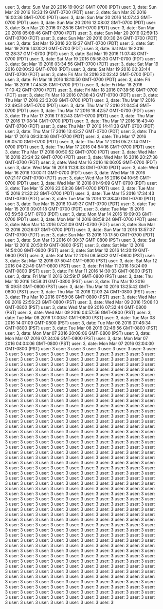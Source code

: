 user: 3, date: Sun Mar 20 2016 19:00:21 GMT-0700 (PDT)
user: 3, date: Sun Mar 20 2016 18:33:19 GMT-0700 (PDT)
user: 3, date: Sun Mar 20 2016 16:00:36 GMT-0700 (PDT)
user: 3, date: Sun Mar 20 2016 14:07:43 GMT-0700 (PDT)
user: 3, date: Sun Mar 20 2016 12:08:02 GMT-0700 (PDT)
user: 3, date: Sun Mar 20 2016 07:28:16 GMT-0700 (PDT)
user: 3, date: Sun Mar 20 2016 05:08:46 GMT-0700 (PDT)
user: 3, date: Sun Mar 20 2016 02:59:13 GMT-0700 (PDT)
user: 3, date: Sun Mar 20 2016 00:36:24 GMT-0700 (PDT)
user: 3, date: Sat Mar 19 2016 20:19:27 GMT-0700 (PDT)
user: 3, date: Sat Mar 19 2016 14:00:21 GMT-0700 (PDT)
user: 3, date: Sat Mar 19 2016 12:28:37 GMT-0700 (PDT)
user: 3, date: Sat Mar 19 2016 11:07:48 GMT-0700 (PDT)
user: 3, date: Sat Mar 19 2016 05:58:30 GMT-0700 (PDT)
user: 3, date: Sat Mar 19 2016 03:34:56 GMT-0700 (PDT)
user: 3, date: Sat Mar 19 2016 02:00:23 GMT-0700 (PDT)
user: 3, date: Sat Mar 19 2016 00:33:44 GMT-0700 (PDT)
user: 3, date: Fri Mar 18 2016 20:02:42 GMT-0700 (PDT)
user: 3, date: Fri Mar 18 2016 18:10:50 GMT-0700 (PDT)
user: 3, date: Fri Mar 18 2016 17:45:35 GMT-0700 (PDT)
user: 3, date: Fri Mar 18 2016 11:10:42 GMT-0700 (PDT)
user: 3, date: Fri Mar 18 2016 07:38:58 GMT-0700 (PDT)
user: 3, date: Fri Mar 18 2016 07:36:43 GMT-0700 (PDT)
user: 3, date: Thu Mar 17 2016 23:33:09 GMT-0700 (PDT)
user: 3, date: Thu Mar 17 2016 22:49:51 GMT-0700 (PDT)
user: 3, date: Thu Mar 17 2016 21:04:54 GMT-0700 (PDT)
user: 3, date: Thu Mar 17 2016 18:42:57 GMT-0700 (PDT)
user: 3, date: Thu Mar 17 2016 17:52:43 GMT-0700 (PDT)
user: 3, date: Thu Mar 17 2016 17:08:14 GMT-0700 (PDT)
user: 3, date: Thu Mar 17 2016 16:43:40 GMT-0700 (PDT)
user: 3, date: Thu Mar 17 2016 14:41:38 GMT-0700 (PDT)
user: 3, date: Thu Mar 17 2016 13:43:27 GMT-0700 (PDT)
user: 3, date: Thu Mar 17 2016 09:33:46 GMT-0700 (PDT)
user: 3, date: Thu Mar 17 2016 09:05:10 GMT-0700 (PDT)
user: 3, date: Thu Mar 17 2016 05:27:14 GMT-0700 (PDT)
user: 3, date: Thu Mar 17 2016 04:54:16 GMT-0700 (PDT)
user: 3, date: Thu Mar 17 2016 00:50:52 GMT-0700 (PDT)
user: 3, date: Wed Mar 16 2016 23:24:32 GMT-0700 (PDT)
user: 3, date: Wed Mar 16 2016 20:27:38 GMT-0700 (PDT)
user: 3, date: Wed Mar 16 2016 16:06:05 GMT-0700 (PDT)
user: 3, date: Wed Mar 16 2016 11:28:33 GMT-0700 (PDT)
user: 3, date: Wed Mar 16 2016 10:00:11 GMT-0700 (PDT)
user: 3, date: Wed Mar 16 2016 07:21:17 GMT-0700 (PDT)
user: 3, date: Wed Mar 16 2016 04:10:59 GMT-0700 (PDT)
user: 3, date: Wed Mar 16 2016 01:49:09 GMT-0700 (PDT)
user: 3, date: Tue Mar 15 2016 23:08:36 GMT-0700 (PDT)
user: 3, date: Tue Mar 15 2016 21:32:22 GMT-0700 (PDT)
user: 3, date: Tue Mar 15 2016 17:34:43 GMT-0700 (PDT)
user: 3, date: Tue Mar 15 2016 12:38:40 GMT-0700 (PDT)
user: 3, date: Tue Mar 15 2016 10:49:37 GMT-0700 (PDT)
user: 3, date: Tue Mar 15 2016 09:01:18 GMT-0700 (PDT)
user: 3, date: Tue Mar 15 2016 03:59:58 GMT-0700 (PDT)
user: 3, date: Mon Mar 14 2016 19:09:03 GMT-0700 (PDT)
user: 3, date: Mon Mar 14 2016 08:58:24 GMT-0700 (PDT)
user: 3, date: Mon Mar 14 2016 07:31:09 GMT-0700 (PDT)
user: 3, date: Sun Mar 13 2016 20:26:07 GMT-0700 (PDT)
user: 3, date: Sun Mar 13 2016 13:57:37 GMT-0700 (PDT)
user: 3, date: Sun Mar 13 2016 10:17:50 GMT-0700 (PDT)
user: 3, date: Sun Mar 13 2016 01:30:37 GMT-0800 (PST)
user: 3, date: Sat Mar 12 2016 20:50:19 GMT-0800 (PST)
user: 3, date: Sat Mar 12 2016 14:54:00 GMT-0800 (PST)
user: 3, date: Sat Mar 12 2016 14:20:19 GMT-0800 (PST)
user: 3, date: Sat Mar 12 2016 08:56:32 GMT-0800 (PST)
user: 3, date: Sat Mar 12 2016 07:50:41 GMT-0800 (PST)
user: 3, date: Sat Mar 12 2016 04:22:49 GMT-0800 (PST)
user: 3, date: Fri Mar 11 2016 15:24:09 GMT-0800 (PST)
user: 3, date: Fri Mar 11 2016 14:30:33 GMT-0800 (PST)
user: 3, date: Fri Mar 11 2016 02:59:17 GMT-0800 (PST)
user: 3, date: Thu Mar 10 2016 18:58:31 GMT-0800 (PST)
user: 3, date: Thu Mar 10 2016 15:09:51 GMT-0800 (PST)
user: 3, date: Thu Mar 10 2016 13:25:42 GMT-0800 (PST)
user: 3, date: Thu Mar 10 2016 12:03:24 GMT-0800 (PST)
user: 3, date: Thu Mar 10 2016 07:58:06 GMT-0800 (PST)
user: 3, date: Wed Mar 09 2016 22:56:23 GMT-0800 (PST)
user: 3, date: Wed Mar 09 2016 15:08:10 GMT-0800 (PST)
user: 3, date: Wed Mar 09 2016 07:32:44 GMT-0800 (PST)
user: 3, date: Wed Mar 09 2016 04:57:56 GMT-0800 (PST)
user: 3, date: Tue Mar 08 2016 17:00:51 GMT-0800 (PST)
user: 3, date: Tue Mar 08 2016 14:07:09 GMT-0800 (PST)
user: 3, date: Tue Mar 08 2016 07:46:34 GMT-0800 (PST)
user: 3, date: Tue Mar 08 2016 02:46:56 GMT-0800 (PST)
user: 3, date: Mon Mar 07 2016 20:08:06 GMT-0800 (PST)
user: 3, date: Mon Mar 07 2016 07:34:06 GMT-0800 (PST)
user: 3, date: Mon Mar 07 2016 04:04:06 GMT-0800 (PST)
user: 3, date: Mon Mar 07 2016 02:04:00 GMT-0800 (PST)
user: 3
user: 3
user: 3
user: 3
user: 3
user: 3
user: 3
user: 3
user: 3
user: 3
user: 3
user: 3
user: 3
user: 3
user: 3
user: 3
user: 3
user: 3
user: 3
user: 3
user: 3
user: 3
user: 3
user: 3
user: 3
user: 3
user: 3
user: 3
user: 3
user: 3
user: 3
user: 3
user: 3
user: 3
user: 3
user: 3
user: 3
user: 3
user: 3
user: 3
user: 3
user: 3
user: 3
user: 3
user: 3
user: 3
user: 3
user: 3
user: 3
user: 3
user: 3
user: 3
user: 3
user: 3
user: 3
user: 3
user: 3
user: 3
user: 3
user: 3
user: 3
user: 3
user: 3
user: 3
user: 3
user: 3
user: 3
user: 3
user: 3
user: 3
user: 3
user: 3
user: 3
user: 3
user: 3
user: 3
user: 3
user: 3
user: 3
user: 3
user: 3
user: 3
user: 3
user: 3
user: 3
user: 3
user: 3
user: 3
user: 3
user: 3
user: 3
user: 3
user: 3
user: 3
user: 3
user: 3
user: 3
user: 3
user: 3
user: 3
user: 3
user: 3
user: 3
user: 3
user: 3
user: 3
user: 3
user: 3
user: 3
user: 3
user: 3
user: 3
user: 3
user: 3
user: 3
user: 3
user: 3
user: 3
user: 3
user: 3
user: 3
user: 3
user: 3
user: 3
user: 3
user: 3
user: 3
user: 3
user: 3
user: 3
user: 3
user: 3
user: 3
user: 3
user: 3
user: 3
user: 3
user: 3
user: 3
user: 3
user: 3
user: 3
user: 3
user: 3
user: 3
user: 3
user: 3
user: 3
user: 3
user: 3
user: 3
user: 3
user: 3
user: 3
user: 3
user: 3
user: 3
user: 3
user: 3
user: 3
user: 3
user: 3
user: 3
user: 3
user: 3
user: 3
user: 3
user: 3
user: 3
user: 3
user: 3
user: 3
user: 3
user: 3
user: 3
user: 3
user: 3
user: 3
user: 3
user: 3
user: 3
user: 3
user: 3
user: 3
user: 3
user: 3
user: 3
user: 3
user: 3
user: 3
user: 3
user: 3
user: 3
user: 3
user: 3
user: 3
user: 3
user: 3
user: 3
user: 3
user: 3
user: 3
user: 3
user: 3
user: 3
user: 3
user: 3
user: 3
user: 3
user: 3
user: 3
user: 3
user: 3
user: 3
user: 3
user: 3
user: 3
user: 3
user: 3
user: 3
user: 3
user: 3
user: 3
user: 3
user: 3
user: 3
user: 3
user: 3
user: 3
user: 3
user: 3
user: 3
user: 3
user: 3
user: 3
user: 3
user: 3
user: 3
user: 3
user: 3
user: 3
user: 3
user: 3
user: 3
user: 3
user: 3
user: 3
user: 3
user: 3
user: 3
user: 3
user: 3
user: 3
user: 3
user: 3
user: 3
user: 3
user: 3
user: 3
user: 3
user: 3
user: 3
user: 3
user: 3
user: 3
user: 3
user: 3
user: 3
user: 3
user: 3
user: 3
user: 3
user: 3
user: 3
user: 3
user: 3
user: 3
user: 3
user: 3
user: 3
user: 3
user: 3
user: 3
user: 3
user: 3
user: 3
user: 3
user: 3
user: 3
user: 3
user: 3
user: 3
user: 3
user: 3
user: 3
user: 3
user: 3
user: 3
user: 3
user: 3
user: 3
user: 3
user: 3
user: 3
user: 3
user: 3
user: 3
user: 3
user: 3
user: 3
user: 3
user: 3
user: 3
user: 3
user: 3
user: 3
user: 3
user: 3
user: 3
user: 3
user: 3
user: 3
user: 3
user: 3
user: 3
user: 3
user: 3
user: 3
user: 3
user: 3
user: 3
user: 3
user: 3
user: 3
user: 3
user: 3
user: 3
user: 3
user: 3
user: 3
user: 3
user: 3
user: 3
user: 3
user: 3
user: 3
user: 3
user: 3
user: 3
user: 3
user: 3
user: 3
user: 3
user: 3
user: 3
user: 3
user: 3
user: 3
user: 3
user: 3
user: 3
user: 3
user: 3
user: 3
user: 3
user: 3
user: 3
user: 3
user: 3
user: 3
user: 3
user: 3
user: 3
user: 3
user: 3
user: 3
user: 3
user: 3
user: 3
user: 3
user: 3
user: 3
user: 3
user: 3
user: 3
user: 3
user: 3
user: 3
user: 3
user: 3
user: 3
user: 3
user: 3
user: 3
user: 3
user: 3
user: 3
user: 3
user: 3
user: 3
user: 3
user: 3
user: 3
user: 3
user: 3
user: 3
user: 3
user: 3
user: 3
user: 3
user: 3
user: 3
user: 3
user: 3
user: 3
user: 3
user: 3
user: 3
user: 3
user: 3
user: 3
user: 3
user: 3
user: 3
user: 3
user: 3
user: 3
user: 3
user: 3
user: 3
user: 3
user: 3
user: 3
user: 3
user: 3
user: 3
user: 3
user: 3
user: 3
user: 3
user: 3
user: 3
user: 3
user: 3
user: 3
user: 3
user: 3
user: 3
user: 3
user: 3
user: 3
user: 3
user: 3
user: 3
user: 3
user: 3
user: 3
user: 3
user: 3
user: 3
user: 3
user: 3
user: 3
user: 3
user: 3
user: 3
user: 3
user: 3
user: 3
user: 3
user: 3
user: 3
user: 3
user: 3
user: 3
user: 3
user: 3
user: 3
user: 3
user: 3
user: 3
user: 3
user: 3
user: 3
user: 3
user: 3
user: 3
user: 3
user: 3
user: 3
user: 3
user: 3
user: 3
user: 3
user: 3
